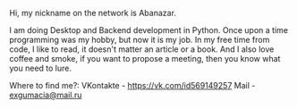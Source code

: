 Hi, my nickname on the network is Abanazar.

I am doing Desktop and Backend development in Python.
Once upon a time programming was my hobby, but now it is my job.
In my free time from code, I like to read, it doesn't matter an article or a book.
And I also love coffee and smoke, if you want to propose a meeting, then you know what you need to lure.

Where to find me?:
    VKontakte - https://vk.com/id569149257
    Mail - exgumacia@mail.ru

